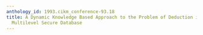 ```yaml
---
anthology_id: 1993.cikm_conference-93.18
title: A Dynamic Knowledge Based Approach to the Problem of Deduction in a Non-Statistical
  Multilevel Secure Database
---
```

